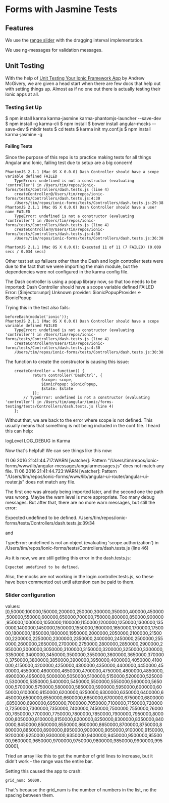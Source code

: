 # Forms with Jasmine Tests

## Features

We use the [range slider](http://ionden.com/a/plugins/ion.rangeSlider/demo_advanced.html) with the dragging interval implementation.

We use ng-messages for validation messages.


## Unit Testing
With the help of [Unit Testing Your Ionic Framework App](http://mcgivery.com/unit-testing-ionic-app/) by Andrew McGivery, we are given a head start when there are few docs that help out with setting things up.  Almost as if no one out there is actually testing their Ionic apps at all.


### Testing Set Up
$ npm install karma karma-jasmine karma-phantomjs-launcher --save-dev
$ npm install -g karma-cli
$ npm install
$ bower install angular-mocks --save-dev
$ mkdir tests
$ cd tests
$ karma init my.conf.js
$ npm install karma-jasmine -g



#### Failing Tests

Since the purpose of this repo is to practice making tests for all things Angular and Ionic, failing test due to setup are a big concern!
```
PhantomJS 2.1.1 (Mac OS X 0.0.0) Dash Controller should have a scope variable defined FAILED
	TypeError: undefined is not a constructor (evaluating 'controller') in /Users/tim/repos/ionic-forms/tests/Controllers/dash.tests.js (line 4)
	createController@/Users/tim/repos/ionic-forms/tests/Controllers/dash.tests.js:4:30
	/Users/tim/repos/ionic-forms/tests/Controllers/dash.tests.js:29:38
PhantomJS 2.1.1 (Mac OS X 0.0.0) Dash Controller should have a user name FAILED
	TypeError: undefined is not a constructor (evaluating 'controller') in /Users/tim/repos/ionic-forms/tests/Controllers/dash.tests.js (line 4)
	createController@/Users/tim/repos/ionic-forms/tests/Controllers/dash.tests.js:4:30
	/Users/tim/repos/ionic-forms/tests/Controllers/dash.tests.js:36:38

PhantomJS 2.1.1 (Mac OS X 0.0.0): Executed 11 of 11 (7 FAILED) (0.009 secs / 0.034 secs)
```

Other test set up failuers other than the Dash and login controller tests were due to the fact that we were importing the main module, but the dependencies were not configured in the karma config file.

The Dash controller is using a popup library now, so that too needs to be imported:
Dash Controller should have a scope variable defined FAILED
	Error: [$injector:unpr] Unknown provider: $ionicPopupProvider <- $ionicPopup

Trying this in the test also fails:
```
beforeEach(module('ionic'));
PhantomJS 2.1.1 (Mac OS X 0.0.0) Dash Controller should have a scope variable defined FAILED
	TypeError: undefined is not a constructor (evaluating 'controller') in /Users/tim/repos/ionic-forms/tests/Controllers/dash.tests.js (line 4)
	createController@/Users/tim/repos/ionic-forms/tests/Controllers/dash.tests.js:4:30
	/Users/tim/repos/ionic-forms/tests/Controllers/dash.tests.js:30:38
```

The function to create the constructor is causing this issue:
```
    createController = function() {
            return controller('DashCtrl', {
                $scope: scope,
                $ionicPopup: $ionicPopup,
                $state: $state
            });
        // TypeError: undefined is not a constructor (evaluating 'controller') in /Users/tim/angular/ionic/forms-testing/tests/Controllers/dash.tests.js (line 4)
    };
```

Without that, we are back to the error where scope is not defined.  This usually means that something is not being included in the conf file.  I heard this can help:

logLevel LOG_DEBUG in Karma

Now that's helpful!  We can see things like this now:

11 06 2016 21:41:44.717:WARN [watcher]: 
Pattern "/Users/tim/repos/ionic-forms/www/lib/angular-messages/angularmessages.js" 
does not match any file.
11 06 2016 21:41:44.723:WARN [watcher]: 
Pattern "/Users/tim/repos/ionic-forms/www/lib/angular-ui-router/angular-ui-router.js" 
does not match any file.

The first one was already being imported later, and the second one the path was wrong.
Maybe the warn level is more appropriate. Too many debug messages.
But after that, there are no more warn messages, but still the error:

Expected undefined to be defined.
	/Users/tim/repos/ionic-forms/tests/Controllers/dash.tests.js:39:34

and 

TypeError: undefined is not an object (evaluating 'scope.authorization') in /Users/tim/repos/ionic-forms/tests/Controllers/dash.tests.js (line 46)

As it is now, we are still getting this error in the dash.tests.js:
```
Expected undefined to be defined.
```

Also, the mocks are not working in the login.controller.tests.js, so these have been commented out until attention can be paid to them.

### Slider configuration

values: [0,50000,100000,150000,200000,250000,300000,350000,400000,450000,500000,550000,600000,650000,700000,750000,800000,850000,900000,950000,1000000,1050000,1100000,1150000,1200000,1250000,1300000,1350000,1400000,1450000,1500000,1550000,1600000,1650000,1700000,1750000,1800000,1850000,1900000,1950000,2000000,2050000,2100000,2150000,2200000,2250000,2300000,2350000,2400000,2450000,2500000,2550000,2600000,2650000,2700000,2750000,2800000,2850000,2900000,2950000,3000000,3050000,3100000,3150000,3200000,3250000,3300000,3350000,3400000,3450000,3500000,3550000,3600000,3650000,3700000,3750000,3800000,3850000,3900000,3950000,4000000,4050000,4100000,4150000,4200000,4250000,4300000,4350000,4400000,4450000,4500000,4550000,4600000,4650000,4700000,4750000,4800000,4850000,4900000,4950000,5000000,5050000,5100000,5150000,5200000,5250000,5300000,5350000,5400000,5450000,5500000,5550000,5600000,5650000,5700000,5750000,5800000,5850000,5900000,5950000,6000000,6050000,6100000,6150000,6200000,6250000,6300000,6350000,6400000,6450000,6500000,6550000,6600000,6650000,6700000,6750000,6800000,6850000,6900000,6950000,7000000,7050000,7100000,7150000,7200000,7250000,7300000,7350000,7400000,7450000,7500000,7550000,7600000,7650000,7700000,7750000,7800000,7850000,7900000,7950000,8000000,8050000,8100000,8150000,8200000,8250000,8300000,8350000,8400000,8450000,8500000,8550000,8600000,8650000,8700000,8750000,8800000,8850000,8900000,8950000,9000000,9050000,9100000,9150000,9200000,9250000,9300000,9350000,9400000,9450000,9500000,9550000,9600000,9650000,9700000,9750000,9800000,9850000,9900000,9950000],
    
Tried an array like this to get the number of grid lines to increase, but it didn't work - the range was the entire bar.

Setting this caused the app to crash:

    grid_num: 50000,

That's because the grid_num is the number of numbers in the list, no the spacing between them.

